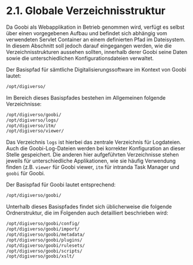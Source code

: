 # 2.1. Globale Verzeichnisstruktur

Da Goobi als Webapplikation in Betrieb genommen wird, verfügt es selbst über einen vorgegebenen Aufbau und befindet sich abhängig vom verwendeten Servlet Container an einem definierten Pfad im Dateisystem. In diesem Abschnitt soll jedoch darauf eingegangen werden, wie die Verzeichnisstrukturen aussehen sollten, innerhalb derer Goobi seine Daten sowie die unterschiedlichen Konfigurationsdateien verwaltet.

Der Basispfad für sämtliche Digitalisierungssoftware im Kontext von Goobi lautet:

```bash
/opt/digiverso/
```

Im Bereich dieses Basispfades bestehen im Allgemeinen folgende Verzeichnisse:

```bash
/opt/digiverso/goobi/
/opt/digiverso/logs/
/opt/digiverso/itm/
/opt/digiverso/viewer/
```

Das Verzeichnis `logs` ist hierbei das zentrale Verzeichnis für Logdateien. Auch die Goobi-Log-Dateien werden bei korrekter Konfiguration an dieser Stelle gespeichert. Die anderen hier aufgeführten Verzeichnisse stehen jeweils für unterschiedliche Applikationen, wie sie häufig Verwendung finden \(z.B. `viewer` für Goobi viewer, `itm` für intranda Task Manager und `goobi` für Goobi.

Der Basispfad für Goobi lautet entsprechend:

```bash
/opt/digiverso/goobi/
```

Unterhalb dieses Basispfades findet sich üblicherweise die folgende Ordnerstruktur, die im Folgenden auch detailliert beschrieben wird:

```bash
/opt/digiverso/goobi/config/
/opt/digiverso/goobi/import/
/opt/digiverso/goobi/metadata/
/opt/digiverso/goobi/plugins/
/opt/digiverso/goobi/rulesets/
/opt/digiverso/goobi/scripts/
/opt/digiverso/goobi/xslt/
```

